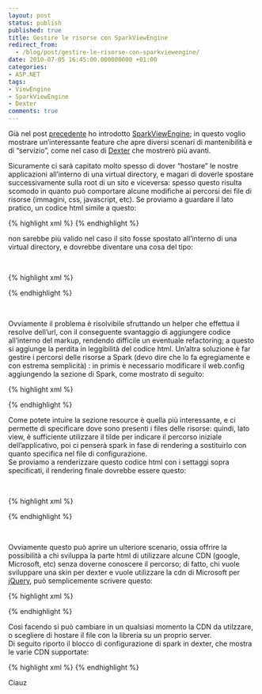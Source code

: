 ```yaml
---
layout: post
status: publish
published: true
title: Gestire le risorse con SparkViewEngine
redirect_from: 
  - /blog/post/gestire-le-risorse-con-sparkviewengine/
date: 2010-07-05 16:45:00.000000000 +01:00
categories:
- ASP.NET
tags:
- ViewEngine
- SparkViewEngine
- Dexter
comments: true
---
```

<p>Già nel post <a title="SparkViewEngine Kick Off" href="http://tostring.it/blog/post/sparkviewengine-kick-off" target="_blank">precedente</a> ho introdotto <a title="SparkViewEngine" href="http://sparkviewengine.com/" rel="nofollow" target="_blank">SparkViewEngine</a>; in questo voglio mostrare un’interessante feature che apre diversi scenari di mantenibilità e di “servizio”, come nel caso di <a title="Dexter Blog Engine Category" href="http://www.imperugo.tostring.it/categories/archive/Dexter" target="_blank">Dexter</a> che mostrerò più avanti.</p>  <p>Sicuramente ci sarà capitato molto spesso di dover “hostare” le nostre applicazioni all’interno di una virtual directory, e magari di doverle spostare successivamente sulla root di un sito e viceversa: spesso questo risulta scomodo in quanto può comportare alcune modifiche ai percorsi dei file di risorse (immagini, css, javascript, etc). Se proviamo a guardare il lato pratico, un codice html simile a questo:</p>  {% highlight xml %}
<link type="text/css" rel="stylesheet" href="/Styles/Site.css" />
{% endhighlight %}
<p>non sarebbe più valido nel caso il sito fosse spostato all’interno di una virtual directory, e dovrebbe diventare una cosa del tipo: 
  <br />

  <br /></p>

{% highlight xml %}
<link type="text/css" rel="stylesheet" href="/MyVirtualDirectory/Styles/Site.css" />
{% endhighlight %}
<p>&#160;</p>

<p>Ovviamente il problema è risolvibile sfruttando un helper che effettua il resolve dell’url, con il conseguente svantaggio di aggiungere codice all’interno del markup, rendendo difficile un eventuale refactoring; a questo si aggiunge la perdita in leggibilità del codice html. Un’altra soluzione è far gestire i percorsi delle risorse a Spark (devo dire che lo fa egregiamente e con estrema semplicità) : in primis è necessario modificare il web.config aggiungendo la sezione di Spark, come mostrato di seguito:</p>

{% highlight xml %}
    <section name="spark" type="Spark.Configuration.SparkSectionHandler, Spark" requirePermission="false"/>
</configSections>

<spark>
    <compilation debug="false"/>
    <pages automaticEncoding="true">
        <namespaces>
            <add namespace="System" />
            <add namespace="System.Web" />
            <add namespace="System.Web.Mvc" />
            <add namespace="System.Web.Mvc.Ajax" />
            <add namespace="System.Web.Mvc.Html" />
            <add namespace="System.Web.Routing" />
            <add namespace="System.Linq" />
        </namespaces>
        <resources>
            <add match="~/Scripts" location="/Resource/Scripts" />
            <add match="~/Styles" location="/Resource/Styles" />
            <add match="~/Images" location="/Resource/Images" />
            <add match="~/Media" location="/Resource/Media" />
        </resources>
    </pages>
</spark>
{% endhighlight %}
<p>Come potete intuire la sezione resource è quella più interessante, e ci permette di specificare dove sono presenti i files delle risorse: quindi, lato view, è sufficiente utilizzare il tilde per indicare il percorso iniziale dell’applicativo, poi ci penserà spark in fase di rendering a sostituirlo con quanto specifica nel file di configurazione. 
  <br />Se proviamo a renderizzare questo codice html con i settaggi sopra specificati, il rendering finale dovrebbe essere questo: 

  <br />

  <br /></p>

{% highlight xml %}
<link type="text/css" rel="stylesheet" href="~/Styles/Site.css" />

<link type="text/css" rel="stylesheet" href="/Resouce/Styles/Site.css" />
{% endhighlight %}
<p>&#160;</p>

<p>Ovviamente questo può aprire un ulteriore scenario, ossia offrire la possibilità a chi sviluppa la parte html di utilizzare alcune CDN (google, Microsoft, etc) senza doverne conoscere il percorso; di fatto, chi vuole sviluppare una skin per dexter e vuole utilizzare la cdn di Microsoft per <a title="jQuery" href="http://tostring.it/Tags/Archive/JQuery" target="_blank">jQuery</a>, può semplicemente scrivere questo:</p>

{% highlight xml %}
<script src="~/Scripts/CDN/jQueryTools/1.2.2/jquery.tools.min.js" type="text/javascript" language="javascript"></script>
{% endhighlight %}
<p>Così facendo si può cambiare in un qualsiasi momento la CDN da utilzzare, o scegliere di hostare il file con la libreria su un proprio server. 
  <br />Di seguito riporto il blocco di configurazione di spark in dexter, che mostra le varie CDN supportate:</p>

{% highlight xml %}
<spark>
    <compilation debug="false"/>
    <pages automaticEncoding="true">
        <namespaces>
            <add namespace="System" />
            <add namespace="System.Web" />
            <add namespace="System.Web.Mvc" />
            <add namespace="System.Web.Mvc.Ajax" />
            <add namespace="System.Web.Mvc.Html" />
            <add namespace="System.Web.Routing" />
            <add namespace="System.Linq" />
            <add namespace="Dexter.Web.Site.Models.Blog" />
            <add namespace="System.Collections.Generic" />
            <add namespace="Dexter.Web.Mvc.Helpers" />
            <add namespace="Dexter.Core.Configuration" />
            <add namespace="Dexter.Core.Concrete" />
            <add namespace="Dexter.Web.Mvc.Controls" />
        </namespaces>
        <resources>
            <add match="~/Scripts/CDN/Microsoft" location="http://ajax.microsoft.com/ajax"/>                 <!-- http://www.asp.net/ajaxlibrary/cdn.ashx -->
            <add match="~/Scripts/CDN/Google" location="http://ajax.googleapis.com/ajax/libs"/>                 <!-- http://code.google.com/apis/ajaxlibs/documentation/#AjaxLibraries -->
            <add match="~/Scripts/CDN/jQueryTools" location="http://cdn.jquerytools.org"/>                    <!-- http://flowplayer.org/tools/download/index.html -->
            <add match="~/Scripts" location="~/Scripts" />
            <add match="~/Styles" location="~/Styles" />
            <add match="~/Images" location="~/Images" />
            <add match="~/Media" location="~/Media" />
        </resources>
    </pages>
</spark>
{% endhighlight %}
<p>Ciauz</p>
